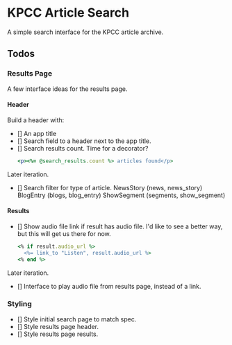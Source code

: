 # KPCC Article Search

A simple search interface for the KPCC article archive.

## Todos

### Results Page

A few interface ideas for the results page.

#### Header

Build a header with:
* [] An app title
* [] Search field to a header next to the app title.
* [] Search results count.
     Time for a decorator?
     ```ruby
     <p><%= @search_results.count %> articles found</p>
     ```

Later iteration.

* [] Search filter for type of article.
       NewsStory (news, news_story)
       BlogEntry (blogs, blog_entry)
       ShowSegment (segments, show_segment)

#### Results

* [] Show audio file link if result has audio file.
     I'd like to see a better way, but this will get us there for now.
     ```ruby
     <% if result.audio_url %>
       <%= link_to "Listen", result.audio_url %>
     <% end %>
     ```

Later iteration.

* [] Interface to play audio file from results page, instead of a link.

### Styling

* [] Style initial search page to match spec.
* [] Style results page header.
* [] Style results page results.
